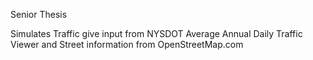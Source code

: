 Senior Thesis

Simulates Traffic give input from NYSDOT Average Annual Daily Traffic Viewer and Street information from OpenStreetMap.com
